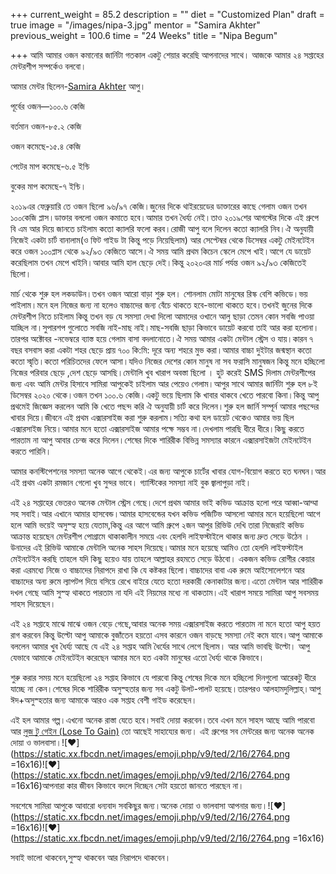 +++
current_weight = 85.2
description = ""
diet = "Customized Plan"
draft = true
image = "/images/nipa-3.jpg"
mentor = "Samira Akhter"
previous_weight = 100.6
time = "24 Weeks"
title = "Nipa Begum"

+++
আমি আমার ওজন কমানোর জার্নিটা গতকাল একটু শেয়ার করেছি আপনাদের সাথে। আজকে আমার ২৪ সপ্তাহের মেন্টরশীপ সম্পর্কেও বলবো।

আমার মেন্টর ছিলেন-[Samira Akhter](https://www.facebook.com/groups/1454970377907269/user/100010538717871/?__cft__\[0\]=AZUeanxmpFu_CZ6U_AQU1DvLCkyZtyhZI7A3N2UiYWzk9lUdKjBQm-k7MJXf8AfpUAu3QL3mBl4Oya4kS93u_jVmCCPQe3FwPINrC9Ug7WmsCvN4_lGR2tt1yTpneybBVuyGdkVVSupoVgbDZ7gUaiuC&__tn__=-\]K-R) আপু।

পূর্বের ওজন—১০০.৬ কেজি

বর্তমান ওজন-৮৫.২ কেজি

ওজন কমেছে-১৫.৪ কেজি

পেটের মাপ কমেছে-৬.৫ ইন্চি

বুকের মাপ কমেছে-৭ ইন্চি।

২০১৯এর ফেব্রুয়ারি তে ওজন ছিলো ৯৬/৯৭ কেজি।জুনের দিকে থাইরয়েডের ডাক্তারের কাছে গেলাম ওজন তখন ১০০কেজি প্লাস।ডাক্তার বললো ওজন কমাতে হবে।আমার তখন ধৈর্য্য নেই।তাও ২০১৯শের আগস্টের দিকে এই গ্রুপে বি এম আর দিয়ে জানতে চাইলাম কতো ক্যালরি ফলো করব।রোজী আপু বলে দিলেন কতো ক্যালরি নিব।ঐ অনুযায়ী নিজেই একটা চার্ট বানালাম(ও ফিট গাইড টা কিন্তু পড়ে নিয়েছিলাম) আর সেপ্টেম্বর থেকে ডিসেম্বর একটু মেইনটেইন করে ওজন ১০০প্লাস থেকে ৯২/৯৩ কেজিতে আসে।ঐ সময় আমি প্রথম কিচেন স্কেলে মেপে খাই।আগে যে ডায়েট করেছিলাম তখন মেপে খাইনি।আবার আমি হাল ছেড়ে দেই।কিন্তু ২০২০এর মার্চ পর্যন্ত ওজন ৯২/৯৩ কেজিতেই ছিলো।

মার্চ থেকে শুরু হল লকডাউন।তখন ওজন আরো বাড়া শুরু হল। শোনলাম মোটা মানুষের রিস্ক বেশি কভিডে।ভয় পাইলাম।মনে হল নিজের জন্য না হলেও বাচ্চাদের জন্য বেঁচে থাকতে হবে-ভালো থাকতে হবে।তখনই জুনের দিকে মেন্টরশীপ নিতে চাইলাম কিন্তু তখন বড় যে সমস্যা দেখা দিলো আমাদের ওখানে আলু ছাড়া তেমন কোন সবজি পাওয়া যাচ্ছিল না।সুপারশপ গুলোতে সবজি নাই-মাছ নাই।মাছ-সবজি ছাড়া কিভাবে ডায়েট করবো তাই আর করা হলোনা।তারপর অক্টোবর -নভেম্বরে ব্যাস্ত হয়ে গেলাম বাসা বদলানোতে।ঐ সময় আমার একটা মেন্টাল স্ট্রেস ও যায়।কারন ৭ বছর বসবাস করা একটা শহর ছেড়ে প্রায় ৭০০ কি:মি: দূরে অন্য শহরে মুভ করা।আমার বাচ্চা দুইটার জন্মস্থান কতো কতো স্মৃতি।কতো পরিচিতদের ফেলে আসা।যদিও নিজের দেশের কোন মানুষ না সব ফরাসি মানুষজন কিন্তু মনে হচ্ছিলো নিজের পরিবার ছেড়ে ,দেশ ছেড়ে আসছি।মেন্টালি খুব খারাপ অবস্তা ছিলো । হুট করেই SMS দিলাম মেন্টরশীপের জন্য এবং আমি মেন্টর হিসাবে সামিরা আপুকেই চাইলাম আর পেয়েও গেলাম।আপুর সাথে আমার জার্নিটা শুরু হল ৮ই ডিসেম্বর ২০২০ থেকে।ওজন তখন ১০০.৬ কেজি।একটু ভয়ে ছিলাম কি খাবার থাকবে খেতে পারবো কিনা।কিন্তু আপু প্রথমেই জিজ্ঞেস করলেন আমি কি খেতে পছন্দ করি ঐ অনুযায়ী চার্ট করে দিলেন।শুরু হল জার্নি সম্পূর্ন আমার পছন্দের খাবার দিয়ে।জীবনে এই প্রথম এক্সারসাইজ করা শুরু করলাম।সত্যি কথা হল ডায়েট থেকেও আমার ভয় ছিল এক্সারসাইজ নিয়ে।আমার মনে হতো এক্সারসাইজ আমার পক্ষে সম্ভব না।দেখলাম পারছি ধীরে ধীরে।কিছু করতে পারতাম না আপু আবার চেন্জ করে দিলেন।শেষের দিকে শারিরীক বিভিন্ন সমস্যার কারনে এক্সারসাইজটা মেইনটেইন করতে পারিনি।

আমার কনস্টিপেশনের সমস্যা অনেক আগে থেকেই।এর জন্য আপুকে চার্টের খাবার যোগ-বিয়োগ করতে হত ঘনঘন।আর এই প্রথম একটা রমজান গেলো খুব সুন্দর ভাবে। গ্যাস্টিকের সমস্যা নাই বুক জ্বালাপুড়া নাই।

এই ২৪ সপ্তাহের ভেতরও অনেক মেন্টাল স্ট্রেস গেছে।দেশে প্রথম আমার ভাই কভিড আক্রান্ত হলো পরে আব্বা-আম্মা সহ সবাই।আর এখানে আমার হাসবেন্ড।আমার হাসবেন্ডের যখন কভিড পজিটিভ আসলো আমার মনে হয়েছিলো আগে হলে আমি ভয়েই অসুস্হ্য হয়ে যেতাম,কিন্তু এর আগে আমি গ্রুপে ২জন আপুর রিভিউ দেখি তারা নিজেরাই কভিড আক্রান্ত হয়েছেন মেন্টরশীপ পোগ্রামে থাকাকালীন সময়ে এবং হেলদি লাইফস্টাইলে থাকার জন্য দ্রুত সেড়ে উঠেন ।উনাদের এই রিভিউ আমাকে মেন্টালি অনেক সাহস দিয়েছে।আমার মনে হয়েছে আমিও তো হেলদি লাইফস্টাইল মেইনটেইন করছি তাহলে যদি কিছু হয়েও যায় তাহলে আল্লাহর রহমতে সেড়ে উঠবো। একজন কভিড রোগীর কেয়ার করা এরমধ্যে নিজে ও বাচ্চাদের নিরাপদে রাখা কি যে কষ্টকর ছিলো।বাচ্চাদের বাবা এক রুমে আইসোলেশনে আর বাচ্চাদের অন্য রুমে ল্যাপটপ দিয়ে বসিয়ে রেখে বাইরে যেতে হতো দরকারী কেনাকাটার জন্য।এতো মেন্টাল আর শারিরীক দখল গেছে আমি সুস্হ্য থাকতে পারতাম না যদি এই নিয়মের মধ্যে না থাকতাম।এই খারাপ সময়ে সামিরা আপু সবসময় সাহস দিয়েছেন।

এই ২৪ সপ্তাহে মাঝে মাঝে ওজন বেড়ে গেছে,আবার অনেক সময় এক্সারসাইজ করতে পারতাম না মনে হতো আপু হয়ত রাগ করবেন কিন্তু উল্টো আপু আমাকে বুজাঁতেন হয়তো এসব কারনে ওজন বাড়ছে সমস্যা নেই কমে যাবে।আপু আমাকে বললেন আমার খুব ধৈর্য্য আছে যে এই ২৪ সপ্তাহ আমি ধৈর্যের সাথে লেগে ছিলাম। আর আমি ভাবছি উল্টো। আপু যেভাবে আমাকে মেইনটেইন করেছেন আমার মনে হত একটা মানুষের এতো ধৈর্য্য থাকে কিভাবে।

শুরু করার সময় মনে হয়েছিলো ২৪ সপ্তাহ কিভাবে যে পারবো কিন্তু শেষের দিকে মনে হচ্ছিলো দিনগুলো আরেকটু ধীরে যাচ্ছে না কেন।শেষের দিকে শারিরীক অসুস্হতার জন্য সব একটু উলট-পালট হয়েছে।তারপরও আলহামদুলিল্লাহ্।আপু ঈদ+অসুস্হতার জন্য আমাকে আরও এক সপ্তাহ বেশী গাইড করেছেন।

 এই হল আমার গল্প।এখনো অনেক রাস্তা যেতে হবে।সবাই দোয়া করবেন।তবে এখন মনে সাহস আছে আমি পারবো আর [লুজ টু গেইন (Lose To Gain)](https://www.facebook.com/groups/losetogainbd/?__cft__\[0\]=AZUeanxmpFu_CZ6U_AQU1DvLCkyZtyhZI7A3N2UiYWzk9lUdKjBQm-k7MJXf8AfpUAu3QL3mBl4Oya4kS93u_jVmCCPQe3FwPINrC9Ug7WmsCvN4_lGR2tt1yTpneybBVuyGdkVVSupoVgbDZ7gUaiuC&__tn__=-UK-R) তো আছেই সাহায্যের জন্য। এই গ্রুপের সব মেন্টরের জন্য অনেক অনেক দোয়া ও ভালবাসা।![❤️](https://static.xx.fbcdn.net/images/emoji.php/v9/ted/2/16/2764.png =16x16)![❤️](https://static.xx.fbcdn.net/images/emoji.php/v9/ted/2/16/2764.png =16x16)আপনারা কার জীবন কিভাবে বদলে দিচ্ছেন সেটা হয়তো জানতে পারছেন না।

সবশেষে সামিরা আপুকে আবারো ধন্যবাদ সবকিছুর জন্য।অনেক দোয়া ও ভালবাসা আপনার জন্য।![❤️](https://static.xx.fbcdn.net/images/emoji.php/v9/ted/2/16/2764.png =16x16)![❤️](https://static.xx.fbcdn.net/images/emoji.php/v9/ted/2/16/2764.png =16x16)

সবাই ভালো থাকবেন,সুস্হ্য থাকবেন আর নিরাপদে থাকবেন।